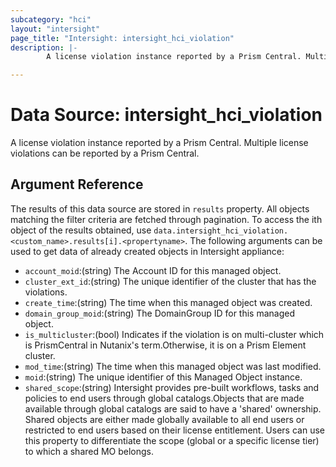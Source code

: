 ```yaml
---
subcategory: "hci"
layout: "intersight"
page_title: "Intersight: intersight_hci_violation"
description: |-
        A license violation instance reported by a Prism Central. Multiple license violations can be reported by a Prism Central.

---
```


# Data Source: intersight_hci_violation
A license violation instance reported by a Prism Central. Multiple license violations can be reported by a Prism Central.
## Argument Reference
The results of this data source are stored in `results` property.
All objects matching the filter criteria are fetched through pagination.
To access the ith object of the results obtained, use `data.intersight_hci_violation.<custom_name>.results[i].<propertyname>`.
The following arguments can be used to get data of already created objects in Intersight appliance:
* `account_moid`:(string) The Account ID for this managed object. 
* `cluster_ext_id`:(string) The unique identifier of the cluster that has the violations. 
* `create_time`:(string) The time when this managed object was created. 
* `domain_group_moid`:(string) The DomainGroup ID for this managed object. 
* `is_multicluster`:(bool) Indicates if the violation is on multi-cluster which is PrismCentral in Nutanix's term.Otherwise, it is on a Prism Element cluster. 
* `mod_time`:(string) The time when this managed object was last modified. 
* `moid`:(string) The unique identifier of this Managed Object instance. 
* `shared_scope`:(string) Intersight provides pre-built workflows, tasks and policies to end users through global catalogs.Objects that are made available through global catalogs are said to have a 'shared' ownership. Shared objects are either made globally available to all end users or restricted to end users based on their license entitlement. Users can use this property to differentiate the scope (global or a specific license tier) to which a shared MO belongs. 
 
